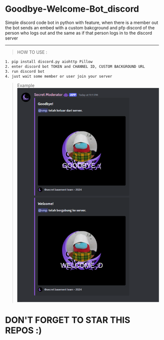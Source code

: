 # Goodbye-Welcome-Bot_discord
Simple discord code bot in python with feature, when there is a member out the bot sends an embed with a custom bakcground and pfp discord of the person who logs out and the same as if that person logs in to the discord server 

---
> HOW TO USE : </br>
```
1. pip install discord.py aiohttp Pillow
2. enter discord bot TOKEN and CHANNEL ID, CUSTOM BACKGROUND URL
3. run discord bot
4. just wait some member or user join your server
```
> Example </br>
![image img](/example.png) </br>


# DON'T FORGET TO STAR THIS REPOS :)
